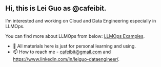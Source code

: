 ## Hi, this is Lei Guo as @cafeibit.

I’m interested and working on Cloud and Data Engineering especially in LLMOps.

You can find more about LLMOps from below:
<a href="https://github.com/cafeibit/databricks-gpt">LLMOps Examples</a>.
      
- 💞️ All materials here is just for personal learning and using.
- 📫 How to reach me - cafeibit@gmail.com and https://www.linkedin.com/in/leiguo-dataengineer/.

<!---
cafeibit/cafeibit is a ✨ special ✨ repository because its `README.md` (this file) appears on your GitHub profile.
You can click the Preview link to take a look at your changes.
--->
